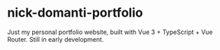 # nick-domanti-portfolio

Just my personal portfolio website, built with Vue 3 + TypeScript + Vue Router.
Still in early development.